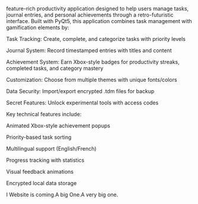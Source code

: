  feature-rich productivity application designed to help users manage tasks, journal entries, and personal achievements through a retro-futuristic interface. Built with PyQt5, this application combines task management with gamification elements by:

Task Tracking: Create, complete, and categorize tasks with priority levels

Journal System: Record timestamped entries with titles and content

Achievement System: Earn Xbox-style badges for productivity streaks, completed tasks, and category mastery

Customization: Choose from multiple themes with unique fonts/colors

Data Security: Import/export encrypted .tdm files for backup

Secret Features: Unlock experimental tools with access codes

Key technical features include:

Animated Xbox-style achievement popups

Priority-based task sorting

Multilingual support (English/French)

Progress tracking with statistics

Visual feedback animations

Encrypted local data storage
 

I Website is coming.A big One.A very big one.
